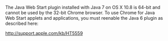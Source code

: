 The Java Web Start plugin installed with Java 7 on OS X 10.8 is 64-bit and cannot be used by the 32-bit Chrome browser. To use Chrome for Java Web Start applets and applications, you must reenable the Java 6 plugin as described here:

http://support.apple.com/kb/HT5559